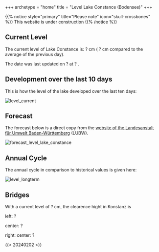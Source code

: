 +++
archetype = "home"
title = "Level Lake Constance (Bodensee)"
+++

{{% notice style="primary" title="Please note" icon="skull-crossbones" %}}
This website is under construction
{{% /notice %}}

## Current Level

The current level of Lake Constance is: <span id=website_current_level> ? </span> cm (<span id=website_change_vs_yesterday> ? </span> cm compared to the average of the previous day).

The date was last updated on <span id=website_mostrecent_date> ? </span> at <span id=website_mostrecent_time> ? </span>.



## Development over the last 10 days

This is how the level of the lake developed over the last ten days:

![level_current](https://pegel-konstanz-for-website.s3.eu-central-1.amazonaws.com/graph/EN/current_EN.png)


## Forecast

The forecast below is a direct copy from the [website of the Landesanstalt für Umwelt Baden-Württemberg](https://www.hvz.baden-wuerttemberg.de/pegel.html?id=00007) (LUBW).

![forecast_level_lake_constance](https://www.hvz.baden-wuerttemberg.de/gifs/00007-2001.GIF)



## Annual Cycle

The annual cycle in comparison to historical values is given here:

![level_longterm](https://pegel-konstanz-for-website.s3.eu-central-1.amazonaws.com/graph/EN/longterm_EN.png)



## Bridges

With a current level of <span id=website_current_level> ? </span> cm, the clearence hight in Konstanz is

left: <span id=website_bridge_kn_left> ? </span>

center: <span id=website_bridge_kn_center> ? </span>

right: center: <span id=website_bridge_kn_right> ? </span>


{{< 20240202 >}} 
